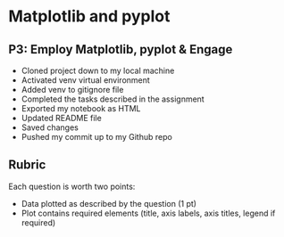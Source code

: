 # Matplotlib and pyplot

## P3: Employ Matplotlib, pyplot & Engage

* Cloned project down to my local machine
* Activated venv virtual environment
* Added venv to gitignore file
* Completed the tasks described in the assignment
* Exported my notebook as HTML
* Updated README file
* Saved changes
* Pushed my commit up to my Github repo

## Rubric

Each question is worth two points: 

* Data plotted as described by the question (1 pt)
* Plot contains required elements (title, axis labels, axis titles, legend if required)
